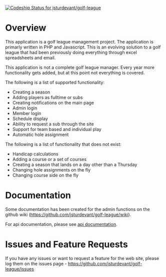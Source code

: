 [ ![Codeship Status for jsturdevant/golf-league](https://app.codeship.com/projects/865f3620-c46f-0136-7e40-5e5b655f6c4d/status?branch=master)](https://app.codeship.com/projects/314137)

Overview
========

This application is a golf league management project. The application is primarly written in PHP and Javascript. This is an evolving solution to a golf league that had been previously doing everything through excel spreadsheets and email.

This application is not a complete golf league manager. Every year more functionality gets added, but at this point not everything is covered. 

The following is a list of supported functionality:
- Creating a season
- Adding players as fulltime or subs
- Creating notifications on the main page
- Admin login
- Member login
- Schedule display
- Ability to request a sub through the site
- Support for team based and individual play
- Automatic hole assignment

The following is a list of functionality that does not exist:
- Handicap calculations
- Adding a course or a set of courses
- Creating a season that lands on a day other than a Thursday
- Changing hole assignments on the fly
- Changing course side on the fly

Documentation
=============

Some documentation has been created for the admin functions on the github wiki (https://github.com/jsturdevant/golf-league/wiki).

For api documentation, please see [api documentation](docs/api/index.md).

Issues and Feature Requests
===========================

If you have any issues or want to request a feature for the web site, please log them on the issues page - https://github.com/jsturdevant/golf-league/issues

